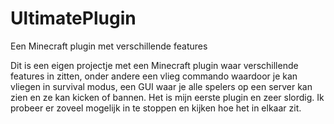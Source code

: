 # UltimatePlugin
Een Minecraft plugin met verschillende features


Dit is een eigen projectje met een Minecraft plugin waar verschillende features in zitten, onder andere een vlieg commando waardoor je kan vliegen in survival modus, een GUI waar je alle spelers op een server kan zien en ze kan kicken of bannen.
Het is mijn eerste plugin en zeer slordig. Ik probeer er zoveel mogelijk in te stoppen en kijken hoe het in elkaar zit.
